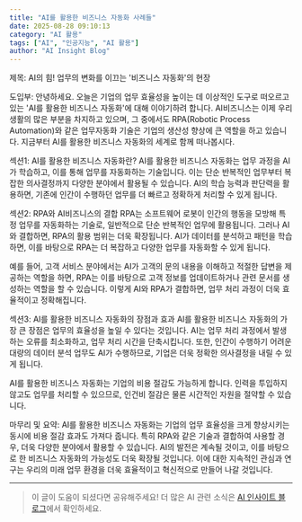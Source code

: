 ```yaml
---
title: "AI를 활용한 비즈니스 자동화 사례들"
date: 2025-08-28 09:10:13
category: "AI 활용"
tags: ["AI", "인공지능", "AI 활용"]
author: "AI Insight Blog"
---
```


제목: AI의 힘! 업무의 변화를 이끄는 '비즈니스 자동화'의 현장

도입부:
안녕하세요. 오늘은 기업의 업무 효율성을 높이는 데 이상적인 도구로 떠오르고 있는 'AI를 활용한 비즈니스 자동화'에 대해 이야기하려 합니다. AI비즈니스는 이제 우리 생활의 많은 부분을 차지하고 있으며, 그 중에서도 RPA(Robotic Process Automation)와 같은 업무자동화 기술은 기업의 생산성 향상에 큰 역할을 하고 있습니다. 지금부터 AI를 활용한 비즈니스 자동화의 세계로 함께 떠나봅시다.

섹션1: AI를 활용한 비즈니스 자동화란?
AI를 활용한 비즈니스 자동화는 업무 과정을 AI가 학습하고, 이를 통해 업무를 자동화하는 기술입니다. 이는 단순 반복적인 업무부터 복잡한 의사결정까지 다양한 분야에서 활용될 수 있습니다. AI의 학습 능력과 판단력을 활용하면, 기존에 인간이 수행하던 업무를 더 빠르고 정확하게 처리할 수 있게 됩니다.

섹션2: RPA와 AI비즈니스의 결합
RPA는 소프트웨어 로봇이 인간의 행동을 모방해 특정 업무를 자동화하는 기술로, 일반적으로 단순 반복적인 업무에 활용됩니다. 그러나 AI와 결합하면, RPA의 활용 범위는 더욱 확장됩니다. AI가 데이터를 분석하고 패턴을 학습하면, 이를 바탕으로 RPA는 더 복잡하고 다양한 업무를 자동화할 수 있게 됩니다. 

예를 들어, 고객 서비스 분야에서는 AI가 고객의 문의 내용을 이해하고 적절한 답변을 제공하는 역할을 하면, RPA는 이를 바탕으로 고객 정보를 업데이트하거나 관련 문서를 생성하는 역할을 할 수 있습니다. 이렇게 AI와 RPA가 결합하면, 업무 처리 과정이 더욱 효율적이고 정확해집니다.

섹션3: AI를 활용한 비즈니스 자동화의 장점과 효과
AI를 활용한 비즈니스 자동화의 가장 큰 장점은 업무의 효율성을 높일 수 있다는 것입니다. AI는 업무 처리 과정에서 발생하는 오류를 최소화하고, 업무 처리 시간을 단축시킵니다. 또한, 인간이 수행하기 어려운 대량의 데이터 분석 업무도 AI가 수행하므로, 기업은 더욱 정확한 의사결정을 내릴 수 있게 됩니다. 

AI를 활용한 비즈니스 자동화는 기업의 비용 절감도 가능하게 합니다. 인력을 투입하지 않고도 업무를 처리할 수 있으므로, 인건비 절감은 물론 시간적인 자원을 절약할 수 있습니다. 

마무리 및 요약:
AI를 활용한 비즈니스 자동화는 기업의 업무 효율성을 크게 향상시키는 동시에 비용 절감 효과도 가져다 줍니다. 특히 RPA와 같은 기술과 결합하여 사용할 경우, 더욱 다양한 분야에서 활용할 수 있습니다. AI의 발전은 계속될 것이고, 이를 바탕으로 한 비즈니스 자동화의 가능성도 더욱 확장될 것입니다. 이에 대한 지속적인 관심과 연구는 우리의 미래 업무 환경을 더욱 효율적이고 혁신적으로 만들어 나갈 것입니다.

---

> 이 글이 도움이 되셨다면 공유해주세요! 
> 더 많은 AI 관련 소식은 [AI 인사이트 블로그](https://tonyhwang1004.github.io/ai-insight-blog)에서 확인하세요.
